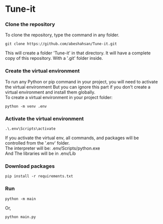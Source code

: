 # Tune-it


### Clone the repository
To clone the repository, type the command in any folder.
```
git clone https://github.com/abeshahsan/Tune-it.git
```
This will create a folder 'Tune-it' in that directory. 
It will have a complete copy of this repository. With a '.git' folder inside.

### Create the virtual environment
To run any Python or pip command in your project, you will need to activate the virtual environment
But you can ignore this part if you don't create a virtual environment and install them globally. \
To create a virtual environment in your project folder:
```
python -m venv .env
```

### Activate the virtual environment
```
.\.env\Scripts\activate
```
If you activate the virtual env, all commands, and packages will be controlled from the '.env' folder.
\
The interpreter will be: .env/Scripts/python.exe
\
And The libraries will be in .env/Lib

### Download packages
```
pip install -r requirements.txt
```

### Run
```
python -m main
```
Or,
```
python main.py
```
